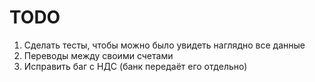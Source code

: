 # TODO

1. Сделать тесты, чтобы можно было увидеть наглядно все данные
2. Переводы между своими счетами
3. Исправить баг с НДС (банк передаёт его отдельно)
